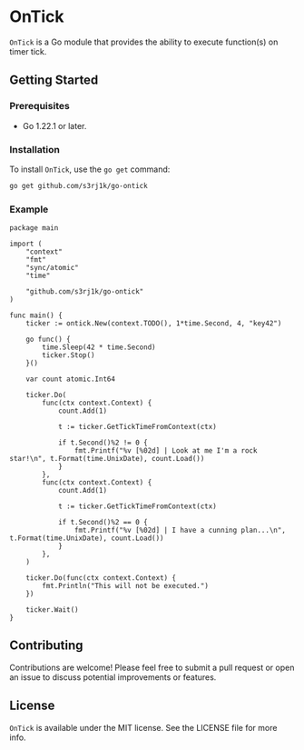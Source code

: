 # OnTick

`OnTick` is a Go module that provides the ability to execute function(s) on timer tick. 

## Getting Started

### Prerequisites

- Go 1.22.1 or later.

### Installation

To install `OnTick`, use the `go get` command:

```bash
go get github.com/s3rj1k/go-ontick
```

### Example

```
package main

import (
	"context"
	"fmt"
	"sync/atomic"
	"time"

	"github.com/s3rj1k/go-ontick"
)

func main() {
	ticker := ontick.New(context.TODO(), 1*time.Second, 4, "key42")

	go func() {
		time.Sleep(42 * time.Second)
		ticker.Stop()
	}()

	var count atomic.Int64

	ticker.Do(
		func(ctx context.Context) {
			count.Add(1)

			t := ticker.GetTickTimeFromContext(ctx)

			if t.Second()%2 != 0 {
				fmt.Printf("%v [%02d] | Look at me I'm a rock star!\n", t.Format(time.UnixDate), count.Load())
			}
		},
		func(ctx context.Context) {
			count.Add(1)

			t := ticker.GetTickTimeFromContext(ctx)

			if t.Second()%2 == 0 {
				fmt.Printf("%v [%02d] | I have a cunning plan...\n", t.Format(time.UnixDate), count.Load())
			}
		},
	)

	ticker.Do(func(ctx context.Context) {
		fmt.Println("This will not be executed.")
	})

	ticker.Wait()
}
```

## Contributing

Contributions are welcome! Please feel free to submit a pull request or open an issue to discuss potential improvements or features.

## License

`OnTick` is available under the MIT license. See the LICENSE file for more info.
